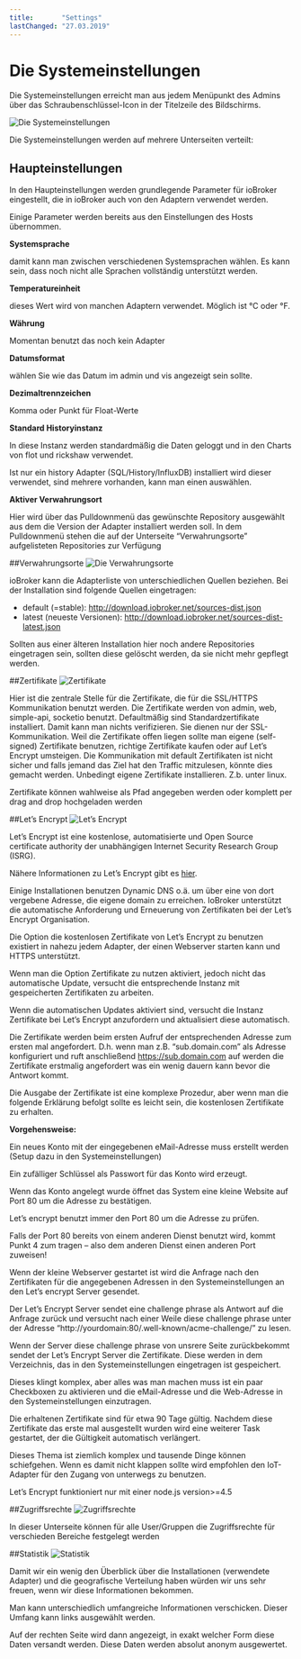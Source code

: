 ```yaml
---
title:       "Settings"
lastChanged: "27.03.2019"
---
```


# Die Systemeinstellungen
Die Systemeinstellungen erreicht man aus jedem Menüpunkt des Admins über das 
Schraubenschlüssel-Icon in der Titelzeile des Bildschirms.


![Die Systemeinstellungen](media/ADMIN_Settings_main.png)

Die Systemeinstellungen werden auf mehrere Unterseiten verteilt:

## Haupteinstellungen

In den Haupteinstellungen werden grundlegende Parameter für ioBroker eingestellt, die in 
ioBroker auch von den Adaptern verwendet werden.

Einige Parameter werden bereits aus den Einstellungen des Hosts übernommen.

**Systemsprache**

damit kann man zwischen verschiedenen Systemsprachen wählen. Es kann sein, dass noch nicht alle Sprachen vollständig unterstützt werden.

**Temperatureinheit**

dieses Wert wird von manchen Adaptern verwendet. Möglich ist °C oder °F.

**Währung**

Momentan benutzt das noch kein Adapter

**Datumsformat**

wählen Sie wie das Datum im admin und vis angezeigt sein sollte.

**Dezimaltrennzeichen**

Komma oder Punkt für Float-Werte

**Standard Historyinstanz**

In diese Instanz werden standardmäßig die Daten geloggt und in den Charts von flot 
und rickshaw verwendet.

Ist nur ein history Adapter (SQL/History/InfluxDB) installiert wird dieser verwendet, 
sind mehrere vorhanden, kann man einen auswählen.

**Aktiver Verwahrungsort**

Hier wird über das Pulldownmenü das gewünschte Repository ausgewählt aus dem die Version der Adapter installiert werden soll. In dem Pulldownmenü stehen die auf der 
Unterseite “Verwahrungsorte” aufgelisteten Repositories zur Verfügung



##Verwahrungsorte
![Die Verwahrungsorte](media/ADMIN_Settings_repos.png)

ioBroker kann die Adapterliste von unterschiedlichen Quellen beziehen. Bei der Installation sind folgende Quellen eingetragen:

* default (=stable): http://download.iobroker.net/sources-dist.json
* latest (neueste Versionen): http://download.iobroker.net/sources-dist-latest.json

Sollten aus einer älteren Installation hier noch andere Repositories eingetragen sein, 
sollten diese gelöscht werden, da sie nicht mehr gepflegt werden.


##Zertifikate
![Zertifikate](media/ADMIN_Settings_certificates.png)

Hier ist die zentrale Stelle für die Zertifikate, die für die SSL/HTTPS Kommunikation benutzt 
werden. Die Zertifikate werden von admin, web, simple-api, socketio benutzt. Defaultmäßig 
sind Standardzertifikate installiert. Damit kann man nichts verifizieren. Sie dienen nur der 
SSL-Kommunikation. Weil die Zertifikate offen liegen sollte man eigene (self-signed) 
Zertifikate benutzen, richtige Zertifikate kaufen oder auf Let’s Encrypt umsteigen. Die 
Kommunikation mit default Zertifikaten ist nicht sicher und falls jemand das Ziel hat den 
Traffic mitzulesen, könnte dies gemacht werden. Unbedingt eigene Zertifikate installieren. 
Z.b. unter linux.


Zertifikate können wahlweise als Pfad angegeben werden oder komplett per drag and 
drop hochgeladen werden


##Let’s Encrypt
![Let’s Encrypt](media/ADMIN_Settings_letsencrypt.png)


Let’s Encrypt ist eine kostenlose, automatisierte und Open Source certificate authority der
unabhängigen Internet Security Research Group (ISRG).

Nähere Informationen zu Let’s Encrypt gibt es [hier](https://letsencrypt.org/).

Einige Installationen benutzen Dynamic DNS o.ä. um über eine von dort vergebene Adresse, 
die eigene domain zu erreichen. IoBroker unterstützt die automatische Anforderung und 
Erneuerung von Zertifikaten bei der Let’s Encrypt Organisation.

Die Option die kostenlosen Zertifikate von Let’s Encrypt zu benutzen existiert in nahezu 
jedem Adapter, der einen Webserver starten kann und HTTPS unterstützt.

Wenn man die Option Zertifikate zu nutzen aktiviert, jedoch nicht das automatische Update, 
versucht die entsprechende Instanz mit gespeicherten Zertifikaten zu arbeiten.

Wenn die automatischen Updates aktiviert sind, versucht die Instanz Zertifikate bei Let’s 
Encrypt anzufordern und aktualisiert diese automatisch.

Die Zertifikate werden beim ersten Aufruf der entsprechenden Adresse zum ersten mal 
angefordert. D.h. wenn man z.B. “sub.domain.com” als Adresse konfiguriert und ruft 
anschließend https://sub.domain.com auf werden die Zertifikate erstmalig angefordert 
was ein wenig dauern kann bevor die Antwort kommt.

Die Ausgabe der Zertifikate ist eine komplexe Prozedur, aber wenn man die folgende 
Erklärung befolgt sollte es leicht sein, die kostenlosen Zertifikate zu erhalten.

**Vorgehensweise:**

Ein neues Konto mit der eingegebenen eMail-Adresse muss erstellt werden (Setup dazu in 
den Systemeinstellungen)

Ein zufälliger Schlüssel als Passwort für das Konto wird erzeugt.

Wenn das Konto angelegt wurde öffnet das System eine kleine Website auf Port 80 um 
die Adresse zu bestätigen.

Let’s encrypt benutzt immer den Port 80 um die Adresse zu prüfen.

Falls der Port 80 bereits von einem anderen Dienst benutzt wird, kommt Punkt 4 zum 
tragen – also dem anderen Dienst einen anderen Port zuweisen!

Wenn der kleine Webserver gestartet ist wird die Anfrage nach den Zertifikaten für 
die angegebenen Adressen in den Systemeinstellungen an den Let’s encrypt Server 
gesendet.

Der Let’s Encrypt Server sendet eine challenge phrase als Antwort auf die Anfrage zurück 
und versucht nach einer Weile diese challenge phrase unter der Adresse “http://yourdomain:80/.well-known/acme-challenge/” zu lesen.

Wenn der Server diese challenge phrase von unsrere Seite zurückbekommt sendet der 
Let’s Encrypt Server die Zertifikate. Diese werden in dem Verzeichnis, das in den Systemeinstellungen eingetragen ist gespeichert.

Dieses klingt komplex, aber alles was man machen muss ist ein paar Checkboxen zu 
aktivieren und die eMail-Adresse und die Web-Adresse in den Systemeinstellungen einzutragen.

Die erhaltenen Zertifikate sind für etwa 90 Tage gültig. Nachdem diese Zertifikate das erste mal 
ausgestellt wurden wird eine weiterer Task gestartet, der die Gültigkeit automatisch verlängert.

Dieses Thema ist ziemlich komplex und tausende Dinge können schiefgehen. Wenn es 
damit nicht klappen sollte wird empfohlen den IoT-Adapter für den Zugang von unterwegs 
zu benutzen.

Let’s Encrypt funktioniert nur mit einer node.js version>=4.5



##Zugriffsrechte
![Zugriffsrechte](media/ADMIN_Settings_zugriffsrechte.png)

In dieser Unterseite können für alle User/Gruppen die Zugriffsrechte für verschieden 
Bereiche festgelegt werden


##Statistik
![Statistik](media/ADMIN_Settings_statistics.png)

Damit wir ein wenig den Überblick über die Installationen (verwendete Adapter) und die geografische Verteilung haben würden wir uns sehr freuen, wenn wir diese Informationen bekommen.

Man kann unterschiedlich umfangreiche Informationen verschicken. Dieser Umfang kann links ausgewählt werden.

Auf der rechten Seite wird dann angezeigt, in exakt welcher Form diese Daten versandt werden.
Diese Daten werden absolut anonym ausgewertet.